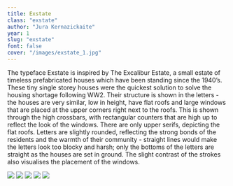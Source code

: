 ```yaml
---
title: Exstate
class: "exstate"
author: "Jura Kernazickaite"
year: 1
slug: "exstate"
font: false
cover: "/images/exstate_1.jpg"
---
```


The typeface Exstate is inspired by The Excalibur Estate, a small estate of timeless prefabricated houses which have been standing since the 1940’s. These tiny single storey houses were the quickest solution to solve the housing shortage following WW2. Their structure is shown in the letters - the houses are very similar, low in height, have flat roofs and large windows that are placed at the upper corners right next to the roofs. This is shown through the high crossbars, with rectangular counters that are high up to reflect the look of the windows. There are only upper serifs, depicting the flat roofs. Letters are slightly rounded, reflecting the strong bonds of the residents and the warmth of their community - straight lines would make the letters look too blocky and harsh; only the bottoms of the letters are straight as the houses are set in ground. The slight contrast of the strokes also visualises the placement of the windows. 

![](/images/exstate_1.jpg)
![](/images/exstate_2.jpg)
![](/images/exstate_3.jpg)
![](/images/exstate_4.jpg)
![](/images/exstate_5.jpg)


